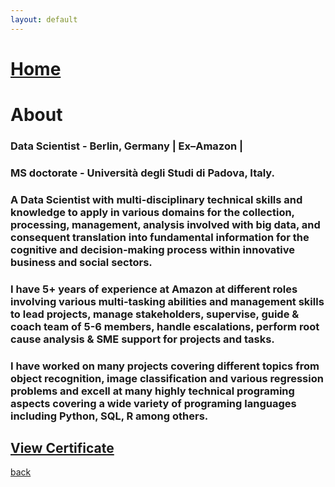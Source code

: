 ```yaml
---
layout: default
---
```


# [Home](https://grvanand001.github.io/)

# About

### Data Scientist - Berlin, Germany | Ex–Amazon | 
### MS doctorate - Università degli Studi di Padova, Italy.

### A Data Scientist with multi-disciplinary technical skills and knowledge to apply in various domains for the collection, processing, management, analysis involved with big data, and consequent translation into fundamental information for the cognitive and decision-making process within innovative business and social sectors.

### I have 5+ years of experience at Amazon at different roles involving various multi-tasking abilities and management skills to lead projects, manage stakeholders, supervise, guide & coach team of 5-6 members, handle escalations, perform root cause analysis & SME support for projects and tasks. 

### I have worked on many projects covering different topics from object recognition, image classification and various regression problems and excell at many highly technical programing aspects covering a wide variety of programing languages including Python, SQL, R among others.

## [View Certificate](/images/degree_cert_MS.jpg)

[back](./)
